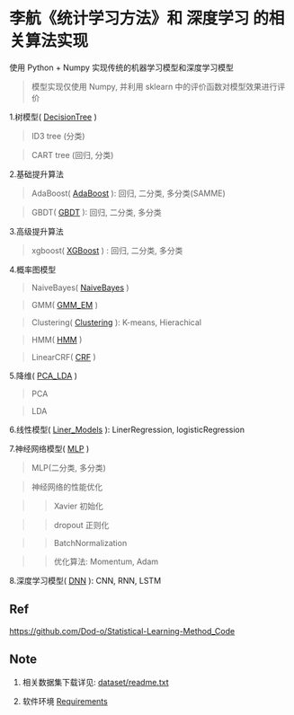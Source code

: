 
# 李航《统计学习方法》和 深度学习 的相关算法实现

使用 Python + Numpy 实现传统的机器学习模型和深度学习模型

> 模型实现仅使用 Numpy, 并利用 sklearn 中的评价函数对模型效果进行评价


1.树模型( [DecisionTree](DecisionTree) )

> ID3 tree (分类)

> CART tree (回归, 分类)

2.基础提升算法

> AdaBoost( [AdaBoost](AdaBoost) ): 回归, 二分类, 多分类(SAMME) 

> GBDT( [GBDT](GBDT) ): 回归, 二分类, 多分类

3.高级提升算法

> xgboost( [XGBoost](XGBoost) ) :  回归, 二分类, 多分类

4.概率图模型

> NaiveBayes( [NaiveBayes](NaiveBayes) )
 
> GMM( [GMM_EM](GMM_EM) )

> Clustering( [Clustering](Clustering) ):  K-means, Hierachical  

> HMM( [HMM](HMM) )

> LinearCRF( [CRF](CRF) )

5.降维( [PCA_LDA](PCA_LDA) )

> PCA  

> LDA


6.线性模型( [Liner_Models](Liner_Models) ): LinerRegression, logisticRegression

7.神经网络模型( [MLP](MLP) )

> MLP(二分类, 多分类) 

> 神经网络的性能优化

>> Xavier 初始化

>> dropout 正则化

>> BatchNormalization

>> 优化算法: Momentum, Adam

8.深度学习模型( [DNN](DNN) ): CNN, RNN, LSTM


## Ref

https://github.com/Dod-o/Statistical-Learning-Method_Code

## Note

1. 相关数据集下载详见: [dataset/readme.txt](dataset/readme.txt)

2. 软件环境 [Requirements](requirements.txt)
